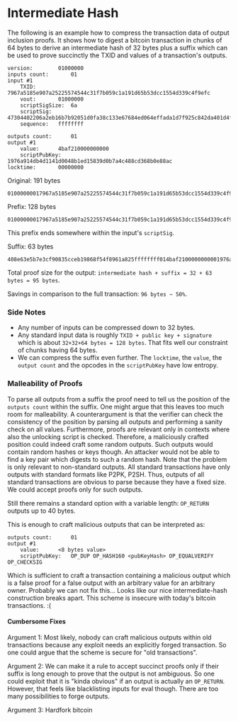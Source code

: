 # Intermediate Hash

The following is an example how to compress the transaction data of output inclusion proofs.
It shows how to digest a bitcoin transaction in chunks of 64 bytes to derive an intermediate hash of 32 bytes plus a suffix which can be used to prove succinctly the TXID and values of a transaction's outputs.
 
```
version:		01000000
inputs count:		01
input #1
	TXID:		7967a5185e907a25225574544c31f7b059c1a191d65b53dcc1554d339c4f9efc
	vout:		01000000
	scriptSigSize:	6a
	scriptSig:	47304402206a2eb16b7b92051d0fa38c133e67684ed064effada1d7f925c842da401d4f22702201f196b10e6e4b4a9fff948e5c5d71ec5da53e90529c8dbd122bff2b1d21dc8a90121039b7bcd0824b9a9164f7ba098408e63e5b7e3cf90835cceb19868f54f8961a825
	sequence:	ffffffff

outputs count:		01
output #1
	value:		4baf210000000000
	scriptPubKey:	1976a914db4d1141d0048b1ed15839d0b7a4c488cd368b0e88ac
locktime:		00000000
```


Original: 191 bytes
```
01000000017967a5185e907a25225574544c31f7b059c1a191d65b53dcc1554d339c4f9efc010000006a47304402206a2eb16b7b92051d0fa38c133e67684ed064effada1d7f925c842da401d4f22702201f196b10e6e4b4a9fff948e5c5d71ec5da53e90529c8dbd122bff2b1d21dc8a90121039b7bcd0824b9a9164f7ba098408e63e5b7e3cf90835cceb19868f54f8961a825ffffffff014baf2100000000001976a914db4d1141d0048b1ed15839d0b7a4c488cd368b0e88ac00000000
```

Prefix: 128 bytes
```
01000000017967a5185e907a25225574544c31f7b059c1a191d65b53dcc1554d339c4f9efc010000006a47304402206a2eb16b7b92051d0fa38c133e67684ed064effada1d7f925c842da401d4f22702201f196b10e6e4b4a9fff948e5c5d71ec5da53e90529c8dbd122bff2b1d21dc8a90121039b7bcd0824b9a9164f7ba098
```
This prefix ends somewhere within the input's `scriptSig`.


Suffix: 63 bytes
```
408e63e5b7e3cf90835cceb19868f54f8961a825ffffffff014baf2100000000001976a914db4d1141d0048b1ed15839d0b7a4c488cd368b0e88ac00000000
```

Total proof size for the output: `intermediate hash + suffix = 32 + 63 bytes = 95 bytes`.

Savings in comparison to the full transaction: `96 bytes ~ 50%`.

### Side Notes
- Any number of inputs can be compressed down to 32 bytes. 
- Any standard input data is roughly `TXID + public key + signature` which is about `32+32+64 bytes = 128 bytes`. That fits well our constraint of chunks having 64 bytes. 
- We can compress the suffix even further. The `locktime`, the `value`, the `output count` and the opcodes in the `scriptPubKey` have low entropy.



### Malleability of Proofs 
To parse all outputs from a suffix the proof need to tell us the position of the `outputs count` within the suffix. One might argue that this leaves too much room for malleability.
A counterargument is that the verifier can check the consistency of the position by parsing all outputs and performing a sanity check on all values. 
Furthermore, proofs are relevant only in contexts where also the unlocking script is checked. 
Therefore, a maliciously crafted position could indeed craft some random outputs. Such outputs would contain random hashes or keys though. An attacker would not be able to find a key pair which digests to such a random hash.
Note that the problem is only relevant to non-standard outputs. All standard transactions have only outputs with standard formats like P2PK, P2SH.
Thus, outputs of all standard transactions are obvious to parse because they have a fixed size. We could accept proofs only for such outputs.

Still there remains a standard option with a variable length: `OP_RETURN` outputs up to 40 bytes. 

This is enough to craft malicious outputs that can be interpreted as: 
```
outputs count:		01
output #1
	value:		<8 bytes value>
	scriptPubKey:	OP_DUP OP_HASH160 <pubKeyHash> OP_EQUALVERIFY OP_CHECKSIG
```
Which is sufficient to craft a transaction containing a malicious output which is a false proof for a false output with an arbitrary value for an arbitrary owner.
Probably we can not fix this... Looks like our nice intermediate-hash construction breaks apart. 
This scheme is insecure with today's bitcoin transactions. :(

#### Cumbersome Fixes
Argument 1: Most likely, nobody can craft malicious outputs within old transactions because any exploit needs an explicitly forged transaction. So one could argue that the scheme is secure for "old transactions".


Argument 2: We can make it a rule to accept succinct proofs only if their suffix is long enough to prove that the output is not ambiguous. So one could exploit that it is "kinda obvious" if an output is actually an `OP_RETURN`. However, that feels like blacklisting inputs for eval though. There are too many possibilities to forge outputs. 

Argument 3: Hardfork bitcoin

